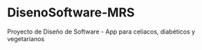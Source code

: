 DisenoSoftware-MRS
==================

Proyecto de Diseño de Software - App para celiacos, diabéticos y vegetarianos
